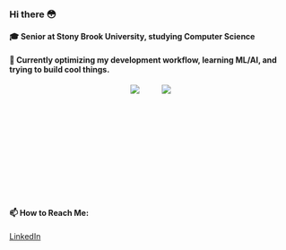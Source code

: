### Hi there 😳

#### 🎓 Senior at Stony Brook University, studying Computer Science

#### 🤔 Currently optimizing my development workflow, learning ML/AI, and trying to build cool things.

<svg width="100%" height="200">
  <foreignObject width="100%" height="100%">
    <div xmlns="http://www.w3.org/1999/xhtml" style="display: flex; justify-content: center; gap: 40px; align-items: center;">
      <img src="https://github-readme-stats.vercel.app/api?username=nitsujiang&show_icons=true&theme=radical" />
      <img src="https://github-readme-stats.vercel.app/api/top-langs/?username=nitsujiang&theme=radical&layout=compact" />
    </div>
  </foreignObject>
</svg>

#### 📫 How to Reach Me:
[LinkedIn](https://www.linkedin.com/in/jusjiang/)
